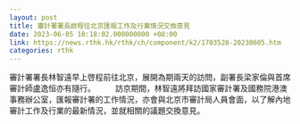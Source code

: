 ```yaml
---
layout: post
title: 審計署署長啟程往北京匯報工作及行業情況交換意見
date: 2023-06-05 10:18:02.000000000 +08:00
link: https://news.rthk.hk/rthk/ch/component/k2/1703528-20230605.htm
categories: rthk
---
```


審計署署長林智遠早上啓程前往北京，展開為期兩天的訪問，副署長梁家倫與首席審計師盧逸恒亦有隨行。
　　 
訪京期間，林智遠將拜訪國家審計署及國務院港澳事務辦公室，匯報審計署的工作情況，亦會與北京市審計局人員會面，以了解內地審計工作及行業的最新情況，並就相關的議題交換意見。
